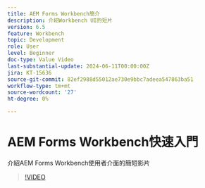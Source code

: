 ```yaml
---
title: AEM Forms Workbench簡介
description: 介紹Workbench UI的短片
version: 6.5
feature: Workbench
topic: Development
role: User
level: Beginner
doc-type: Value Video
last-substantial-update: 2024-06-11T00:00:00Z
jira: KT-15636
source-git-commit: 82ef2988d55012ae730e9bbc7adeea547863ba51
workflow-type: tm+mt
source-wordcount: '27'
ht-degree: 0%

---
```


# AEM Forms Workbench快速入門

介紹AEM Forms Workbench使用者介面的簡短影片

>[!VIDEO](https://video.tv.adobe.com/v/3429493/?learn=on)
